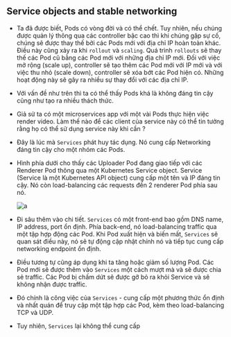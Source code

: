 ## Service objects and stable networking

- Ta đã được biết, Pods có vòng đời và có thể chết. Tuy nhiên, nếu chúng được quản lý thông qua các controller bậc cao thì khi chúng gặp sự cố, chúng sẽ được thay thế bởi các Pods mới với địa chỉ IP hoàn toàn khác. Điều này cũng xảy ra khi `rollout` và `scaling`. Quá trình `rollouts` sẽ thay thế các Pod cũ bằng các Pod mới với những địa chỉ IP mới. Đối với việc mở rộng (scale up), controller sẽ tạo thêm các Pod mới với IP mới và với việc thu nhỏ (scale down), controller sẽ xóa bớt các Pod hiện có. Những hoạt động này sẽ gây ra nhiều sự thay đổi với các địa chỉ IP.

- Với vấn đề như trên thì ta có thể thấy Pods khá là không đáng tin cậy cũng như tạo ra nhiều thách thức.
- Giả sử ta có một microservices app với một vài Pods thực hiện việc render video. Làm thế nào để các client của service này có thể tin tưởng rằng họ có thể sử dụng service này khi cần ?
- Đây là lúc mà `Services` phát huy tác dụng. Nó cung cấp Networking đáng tin cậy cho một nhóm các Pods.

- Hình phía dưới cho thấy các Uploader Pod đang giao tiếp với các Renderer Pod thông qua một Kubernetes Service object. Service (Service là một Kubernetes API object) cung cấp một tên và IP đáng tin cậy. Nó còn load-balancing các requests đến 2 renderer Pod phía sau nó.

    ![a](https://imgur.com/c68BPEW.png)

- Đi sâu thêm vào chi tiết. `Services` có một front-end bao gồm DNS name, IP address, port ổn định. Phía back-end, nó load-balancing traffic qua một tập hợp động các Pod. Khi Pod xuất hiện và biến mất, `Services` sẽ quan sát điều này, nó sẽ tự động cập nhật chính nó và tiếp tục cung cấp networking endpoint ổn định.
- Điều tương tự cũng áp dụng khi ta tăng hoặc giảm số lượng Pod. Các Pod mới sẽ được thêm vào `Services` một cách mượt mà và sẽ được chia sẻ traffic. Các Pod bị chấm dứt sẽ được gỡ bỏ ra khỏi Service và sẽ không nhận được traffic.

- Đó chính là công việc của `Services` - cung cấp một phương thức ổn định và nhất quán để truy cập một tập hợp các Pod, kèm theo load-balancing TCP và UDP.
- Tuy nhiên, `Services` lại không thể cung cấp 
